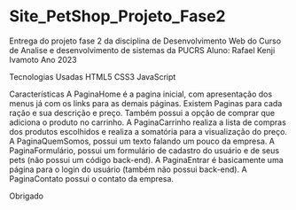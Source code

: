 # Site_PetShop_Projeto_Fase2
Entrega do projeto fase 2 da disciplina de Desenvolvimento Web do Curso de Analise e desenvolvimento de sistemas da PUCRS
Aluno: Rafael Kenji Ivamoto
Ano 2023

Tecnologias Usadas
HTML5
CSS3
JavaScript

Características
A PaginaHome é a pagina inicial, com apresentação dos menus já com os links para as demais páginas.
Existem Paginas para cada ração e sua descrição e preço. Também possui a opção de comprar que adiciona o produto no carrinho.
A PaginaCarrinho realiza a lista de compras dos produtos escolhidos e realiza a somatória para a visualização do preço.
A PaginaQuemSomos, possui um texto falando um pouco da empresa.
A PaginaFormulário, possui um formulário de cadastro do usuário e de seus pets (não possui um código back-end).
A PaginaEntrar é basicamente uma página para o login do usuário (também não possui back-end).
A PaginaContato possui o contato da empresa.

Obrigado



